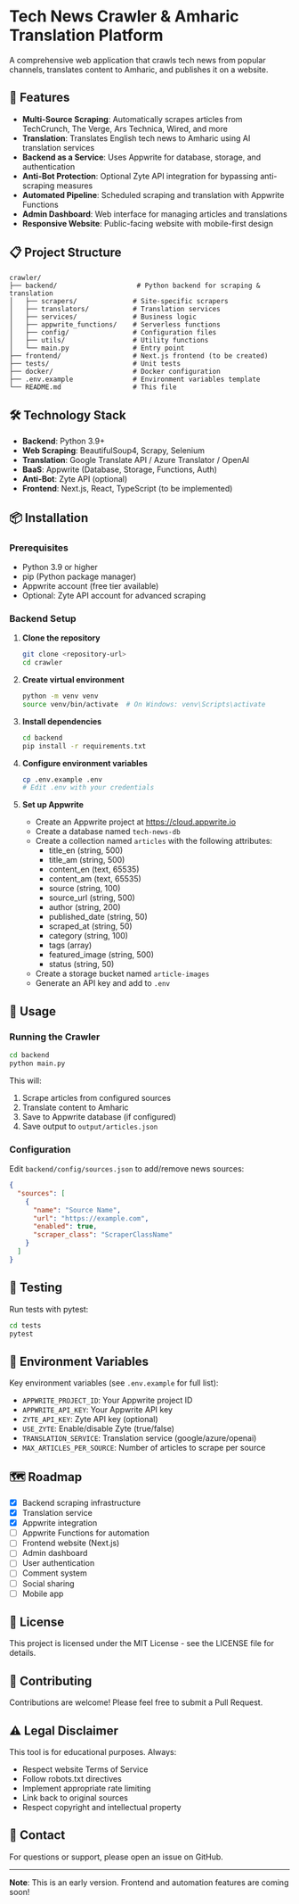 # Tech News Crawler & Amharic Translation Platform

A comprehensive web application that crawls tech news from popular channels, translates content to Amharic, and publishes it on a website.

## 🚀 Features

- **Multi-Source Scraping**: Automatically scrapes articles from TechCrunch, The Verge, Ars Technica, Wired, and more
- **Translation**: Translates English tech news to Amharic using AI translation services
- **Backend as a Service**: Uses Appwrite for database, storage, and authentication
- **Anti-Bot Protection**: Optional Zyte API integration for bypassing anti-scraping measures
- **Automated Pipeline**: Scheduled scraping and translation with Appwrite Functions
- **Admin Dashboard**: Web interface for managing articles and translations
- **Responsive Website**: Public-facing website with mobile-first design

## 📋 Project Structure

```
crawler/
├── backend/                    # Python backend for scraping & translation
│   ├── scrapers/              # Site-specific scrapers
│   ├── translators/           # Translation services
│   ├── services/              # Business logic
│   ├── appwrite_functions/    # Serverless functions
│   ├── config/                # Configuration files
│   ├── utils/                 # Utility functions
│   └── main.py                # Entry point
├── frontend/                  # Next.js frontend (to be created)
├── tests/                     # Unit tests
├── docker/                    # Docker configuration
├── .env.example               # Environment variables template
└── README.md                  # This file
```

## 🛠️ Technology Stack

- **Backend**: Python 3.9+
- **Web Scraping**: BeautifulSoup4, Scrapy, Selenium
- **Translation**: Google Translate API / Azure Translator / OpenAI
- **BaaS**: Appwrite (Database, Storage, Functions, Auth)
- **Anti-Bot**: Zyte API (optional)
- **Frontend**: Next.js, React, TypeScript (to be implemented)

## 📦 Installation

### Prerequisites

- Python 3.9 or higher
- pip (Python package manager)
- Appwrite account (free tier available)
- Optional: Zyte API account for advanced scraping

### Backend Setup

1. **Clone the repository**
   ```bash
   git clone <repository-url>
   cd crawler
   ```

2. **Create virtual environment**
   ```bash
   python -m venv venv
   source venv/bin/activate  # On Windows: venv\Scripts\activate
   ```

3. **Install dependencies**
   ```bash
   cd backend
   pip install -r requirements.txt
   ```

4. **Configure environment variables**
   ```bash
   cp .env.example .env
   # Edit .env with your credentials
   ```

5. **Set up Appwrite**
   - Create an Appwrite project at https://cloud.appwrite.io
   - Create a database named `tech-news-db`
   - Create a collection named `articles` with the following attributes:
     - title_en (string, 500)
     - title_am (string, 500)
     - content_en (text, 65535)
     - content_am (text, 65535)
     - source (string, 100)
     - source_url (string, 500)
     - author (string, 200)
     - published_date (string, 50)
     - scraped_at (string, 50)
     - category (string, 100)
     - tags (array)
     - featured_image (string, 500)
     - status (string, 50)
   - Create a storage bucket named `article-images`
   - Generate an API key and add to `.env`

## 🚀 Usage

### Running the Crawler

```bash
cd backend
python main.py
```

This will:
1. Scrape articles from configured sources
2. Translate content to Amharic
3. Save to Appwrite database (if configured)
4. Save output to `output/articles.json`

### Configuration

Edit `backend/config/sources.json` to add/remove news sources:

```json
{
  "sources": [
    {
      "name": "Source Name",
      "url": "https://example.com",
      "enabled": true,
      "scraper_class": "ScraperClassName"
    }
  ]
}
```

## 🧪 Testing

Run tests with pytest:

```bash
cd tests
pytest
```

## 📝 Environment Variables

Key environment variables (see `.env.example` for full list):

- `APPWRITE_PROJECT_ID`: Your Appwrite project ID
- `APPWRITE_API_KEY`: Your Appwrite API key
- `ZYTE_API_KEY`: Zyte API key (optional)
- `USE_ZYTE`: Enable/disable Zyte (true/false)
- `TRANSLATION_SERVICE`: Translation service (google/azure/openai)
- `MAX_ARTICLES_PER_SOURCE`: Number of articles to scrape per source

## 🗺️ Roadmap

- [x] Backend scraping infrastructure
- [x] Translation service
- [x] Appwrite integration
- [ ] Appwrite Functions for automation
- [ ] Frontend website (Next.js)
- [ ] Admin dashboard
- [ ] User authentication
- [ ] Comment system
- [ ] Social sharing
- [ ] Mobile app

## 📄 License

This project is licensed under the MIT License - see the LICENSE file for details.

## 🤝 Contributing

Contributions are welcome! Please feel free to submit a Pull Request.

## ⚠️ Legal Disclaimer

This tool is for educational purposes. Always:
- Respect website Terms of Service
- Follow robots.txt directives
- Implement appropriate rate limiting
- Link back to original sources
- Respect copyright and intellectual property

## 📧 Contact

For questions or support, please open an issue on GitHub.

---

**Note**: This is an early version. Frontend and automation features are coming soon!
